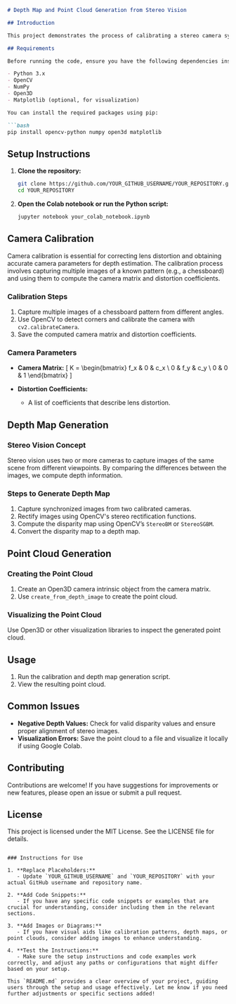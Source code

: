 
```markdown
# Depth Map and Point Cloud Generation from Stereo Vision

## Introduction

This project demonstrates the process of calibrating a stereo camera system, generating a depth map using stereo vision techniques, and converting that depth map into a point cloud using the Open3D library. It aims to provide an accessible implementation for beginners interested in 3D vision and point cloud processing.

## Requirements

Before running the code, ensure you have the following dependencies installed:

- Python 3.x
- OpenCV
- NumPy
- Open3D
- Matplotlib (optional, for visualization)

You can install the required packages using pip:

```bash
pip install opencv-python numpy open3d matplotlib
```

## Setup Instructions

1. **Clone the repository:**
   ```bash
   git clone https://github.com/YOUR_GITHUB_USERNAME/YOUR_REPOSITORY.git
   cd YOUR_REPOSITORY
   ```

2. **Open the Colab notebook or run the Python script:**
   ```bash
   jupyter notebook your_colab_notebook.ipynb
   ```

## Camera Calibration

Camera calibration is essential for correcting lens distortion and obtaining accurate camera parameters for depth estimation. The calibration process involves capturing multiple images of a known pattern (e.g., a chessboard) and using them to compute the camera matrix and distortion coefficients.

### Calibration Steps

1. Capture multiple images of a chessboard pattern from different angles.
2. Use OpenCV to detect corners and calibrate the camera with `cv2.calibrateCamera`.
3. Save the computed camera matrix and distortion coefficients.

### Camera Parameters

- **Camera Matrix:**
  \[
  K = \begin{bmatrix}
  f_x & 0 & c_x \\
  0 & f_y & c_y \\
  0 & 0 & 1
  \end{bmatrix}
  \]

- **Distortion Coefficients:**
  - A list of coefficients that describe lens distortion.

## Depth Map Generation

### Stereo Vision Concept

Stereo vision uses two or more cameras to capture images of the same scene from different viewpoints. By comparing the differences between the images, we compute depth information.

### Steps to Generate Depth Map

1. Capture synchronized images from two calibrated cameras.
2. Rectify images using OpenCV's stereo rectification functions.
3. Compute the disparity map using OpenCV’s `StereoBM` or `StereoSGBM`.
4. Convert the disparity map to a depth map.

## Point Cloud Generation

### Creating the Point Cloud

1. Create an Open3D camera intrinsic object from the camera matrix.
2. Use `create_from_depth_image` to create the point cloud.

### Visualizing the Point Cloud

Use Open3D or other visualization libraries to inspect the generated point cloud.

## Usage

1. Run the calibration and depth map generation script.
2. View the resulting point cloud.

## Common Issues

- **Negative Depth Values:** Check for valid disparity values and ensure proper alignment of stereo images.
- **Visualization Errors:** Save the point cloud to a file and visualize it locally if using Google Colab.

## Contributing

Contributions are welcome! If you have suggestions for improvements or new features, please open an issue or submit a pull request.

## License

This project is licensed under the MIT License. See the LICENSE file for details.
```

### Instructions for Use

1. **Replace Placeholders:**
   - Update `YOUR_GITHUB_USERNAME` and `YOUR_REPOSITORY` with your actual GitHub username and repository name.

2. **Add Code Snippets:**
   - If you have any specific code snippets or examples that are crucial for understanding, consider including them in the relevant sections.

3. **Add Images or Diagrams:**
   - If you have visual aids like calibration patterns, depth maps, or point clouds, consider adding images to enhance understanding.

4. **Test the Instructions:**
   - Make sure the setup instructions and code examples work correctly, and adjust any paths or configurations that might differ based on your setup.

This `README.md` provides a clear overview of your project, guiding users through the setup and usage effectively. Let me know if you need further adjustments or specific sections added!
